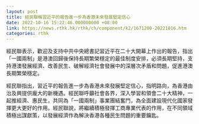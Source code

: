 ```yaml
---
layout: post
title: 經民聯稱習近平的報告進一步為香港未來發展堅定信心
date: 2022-10-16 15:22:46.000000000 +08:00
link: https://news.rthk.hk/rthk/ch/component/k2/1671200-20221016.htm
categories: rthk
---
```


經民聯表示，歡迎及支持中共中央總書記習近平在二十大開幕上作出的報告，指出「一國兩制」是港澳回歸後保持長期繁榮穩定的最佳制度安排，必須長期堅持，支持港澳發展經濟、改善民生、破解經濟社會發展中的深層次矛盾和問題，促進港澳長期繁榮穩定。

經民聯指出，習近平的報告進一步為香港未來發展堅定信心，指明路向，為香港由治及興提供龐大的新機遇。經民聯呼籲社會各界，深入學習和領會二十大精神，一起推經濟、惠民生，共同為「一國兩制」事業團結奮鬥，為全面建設現代化國家發揮更大更好的作用。經民聯說，將繼續積極發揮工商專業代表的作用，在不同領域積極出謀獻策，以發展經濟作為解決香港各種民生問題的重要鑰匙。
